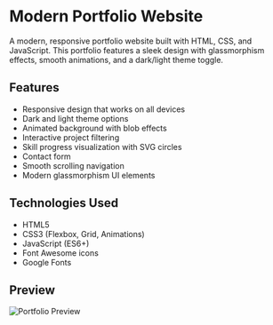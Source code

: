 # Modern Portfolio Website

A modern, responsive portfolio website built with HTML, CSS, and JavaScript. This portfolio features a sleek design with glassmorphism effects, smooth animations, and a dark/light theme toggle.

## Features

- Responsive design that works on all devices
- Dark and light theme options
- Animated background with blob effects
- Interactive project filtering
- Skill progress visualization with SVG circles
- Contact form
- Smooth scrolling navigation
- Modern glassmorphism UI elements

## Technologies Used

- HTML5
- CSS3 (Flexbox, Grid, Animations)
- JavaScript (ES6+)
- Font Awesome icons
- Google Fonts

## Preview

![Portfolio Preview](preview.png)
